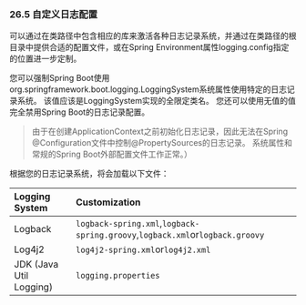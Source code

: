 ### 26.5 自定义日志配置

可以通过在类路径中包含相应的库来激活各种日志记录系统，并通过在类路径的根目录中提供合适的配置文件，或在Spring Environment属性logging.config指定的位置进一步定制。

您可以强制Spring Boot使用org.springframework.boot.logging.LoggingSystem系统属性使用特定的日志记录系统。 该值应该是LoggingSystem实现的全限定类名。 您还可以使用无值的值完全禁用Spring Boot的日志记录配置。

> 由于在创建ApplicationContext之前初始化日志记录，因此无法在Spring @Configuration文件中控制@PropertySources的日志记录。 系统属性和常规的Spring Boot外部配置文件工作正常。）

根据您的日志记录系统，将会加载以下文件：

| Logging System | Customization |
| :--- | :--- |
| Logback | `logback-spring.xml`,`logback-spring.groovy`,`logback.xml`or`logback.groovy` |
| Log4j2 | `log4j2-spring.xml`or`log4j2.xml` |
| JDK \(Java Util Logging\) | `logging.properties` |



